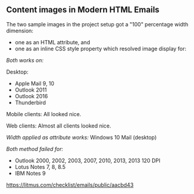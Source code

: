 ## Content images in Modern HTML Emails

The two sample images in the project setup got a "100" percentage width dimension:
- one as an HTML attribute, and 
- one as an inline CSS style property 
which resolved image display for:

*Both works on:*

Desktop:
- Apple Mail 9, 10
- Outlook 2011 
- Outlook 2016
- Thunderbird

Mobile clients:
All looked nice.

Web clients:
Almost all clients looked nice.


*Width applied as attribute works:* 
Windows 10 Mail (desktop)

*Both method failed for:*
- Outlook 2000, 2002, 2003, 2007, 2010, 2013, 2013 120 DPI
- Lotus Notes 7, 8, 8.5
- IBM Notes 9

https://litmus.com/checklist/emails/public/aacbd43